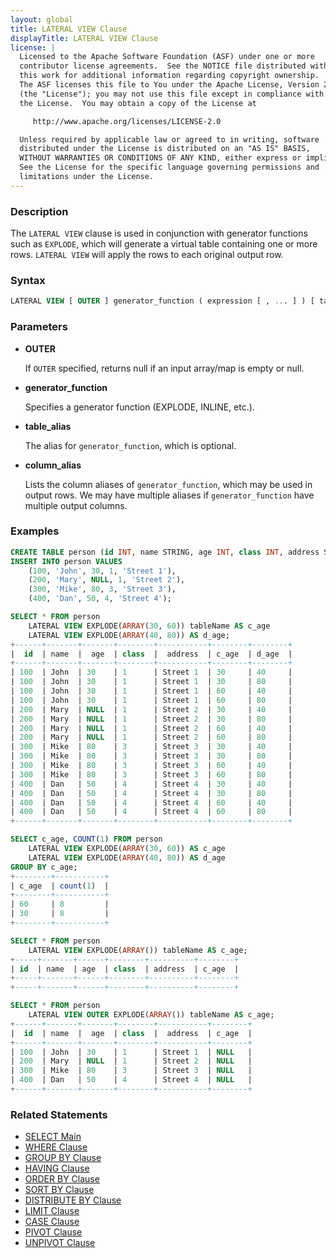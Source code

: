 ```yaml
---
layout: global
title: LATERAL VIEW Clause
displayTitle: LATERAL VIEW Clause
license: |
  Licensed to the Apache Software Foundation (ASF) under one or more
  contributor license agreements.  See the NOTICE file distributed with
  this work for additional information regarding copyright ownership.
  The ASF licenses this file to You under the Apache License, Version 2.0
  (the "License"); you may not use this file except in compliance with
  the License.  You may obtain a copy of the License at

     http://www.apache.org/licenses/LICENSE-2.0

  Unless required by applicable law or agreed to in writing, software
  distributed under the License is distributed on an "AS IS" BASIS,
  WITHOUT WARRANTIES OR CONDITIONS OF ANY KIND, either express or implied.
  See the License for the specific language governing permissions and
  limitations under the License.
---
```


### Description

The `LATERAL VIEW` clause is used in conjunction with generator functions such as `EXPLODE`, which will generate a virtual table containing one or more rows. `LATERAL VIEW` will apply the rows to each original output row.

### Syntax

```sql
LATERAL VIEW [ OUTER ] generator_function ( expression [ , ... ] ) [ table_alias ] AS column_alias [ , ... ]
```

### Parameters

* **OUTER**

    If `OUTER` specified, returns null if an input array/map is empty or null. 
    
* **generator_function**

    Specifies a generator function (EXPLODE, INLINE, etc.).
    
* **table_alias**

    The alias for `generator_function`, which is optional.
     
* **column_alias**

    Lists the column aliases of `generator_function`, which may be used in output rows. We may have multiple aliases if `generator_function` have multiple output columns.
         
### Examples

```sql
CREATE TABLE person (id INT, name STRING, age INT, class INT, address STRING);
INSERT INTO person VALUES
    (100, 'John', 30, 1, 'Street 1'),
    (200, 'Mary', NULL, 1, 'Street 2'),
    (300, 'Mike', 80, 3, 'Street 3'),
    (400, 'Dan', 50, 4, 'Street 4');

SELECT * FROM person
    LATERAL VIEW EXPLODE(ARRAY(30, 60)) tableName AS c_age
    LATERAL VIEW EXPLODE(ARRAY(40, 80)) AS d_age;
+------+-------+-------+--------+-----------+--------+--------+
|  id  | name  |  age  | class  |  address  | c_age  | d_age  |
+------+-------+-------+--------+-----------+--------+--------+
| 100  | John  | 30    | 1      | Street 1  | 30     | 40     |
| 100  | John  | 30    | 1      | Street 1  | 30     | 80     |
| 100  | John  | 30    | 1      | Street 1  | 60     | 40     |
| 100  | John  | 30    | 1      | Street 1  | 60     | 80     |
| 200  | Mary  | NULL  | 1      | Street 2  | 30     | 40     |
| 200  | Mary  | NULL  | 1      | Street 2  | 30     | 80     |
| 200  | Mary  | NULL  | 1      | Street 2  | 60     | 40     |
| 200  | Mary  | NULL  | 1      | Street 2  | 60     | 80     |
| 300  | Mike  | 80    | 3      | Street 3  | 30     | 40     |
| 300  | Mike  | 80    | 3      | Street 3  | 30     | 80     |
| 300  | Mike  | 80    | 3      | Street 3  | 60     | 40     |
| 300  | Mike  | 80    | 3      | Street 3  | 60     | 80     |
| 400  | Dan   | 50    | 4      | Street 4  | 30     | 40     |
| 400  | Dan   | 50    | 4      | Street 4  | 30     | 80     |
| 400  | Dan   | 50    | 4      | Street 4  | 60     | 40     |
| 400  | Dan   | 50    | 4      | Street 4  | 60     | 80     |
+------+-------+-------+--------+-----------+--------+--------+

SELECT c_age, COUNT(1) FROM person
    LATERAL VIEW EXPLODE(ARRAY(30, 60)) AS c_age
    LATERAL VIEW EXPLODE(ARRAY(40, 80)) AS d_age 
GROUP BY c_age;
+--------+-----------+
| c_age  | count(1)  |
+--------+-----------+
| 60     | 8         |
| 30     | 8         |
+--------+-----------+

SELECT * FROM person
    LATERAL VIEW EXPLODE(ARRAY()) tableName AS c_age;
+-----+-------+------+--------+----------+--------+
| id  | name  | age  | class  | address  | c_age  |
+-----+-------+------+--------+----------+--------+
+-----+-------+------+--------+----------+--------+

SELECT * FROM person
    LATERAL VIEW OUTER EXPLODE(ARRAY()) tableName AS c_age;
+------+-------+-------+--------+-----------+--------+
|  id  | name  |  age  | class  |  address  | c_age  |
+------+-------+-------+--------+-----------+--------+
| 100  | John  | 30    | 1      | Street 1  | NULL   |
| 200  | Mary  | NULL  | 1      | Street 2  | NULL   |
| 300  | Mike  | 80    | 3      | Street 3  | NULL   |
| 400  | Dan   | 50    | 4      | Street 4  | NULL   |
+------+-------+-------+--------+-----------+--------+
```

### Related Statements

* [SELECT Main](sql-ref-syntax-qry-select.html)
* [WHERE Clause](sql-ref-syntax-qry-select-where.html)
* [GROUP BY Clause](sql-ref-syntax-qry-select-groupby.html)
* [HAVING Clause](sql-ref-syntax-qry-select-having.html)
* [ORDER BY Clause](sql-ref-syntax-qry-select-orderby.html)
* [SORT BY Clause](sql-ref-syntax-qry-select-sortby.html)
* [DISTRIBUTE BY Clause](sql-ref-syntax-qry-select-distribute-by.html)
* [LIMIT Clause](sql-ref-syntax-qry-select-limit.html)
* [CASE Clause](sql-ref-syntax-qry-select-case.html)
* [PIVOT Clause](sql-ref-syntax-qry-select-pivot.html)
* [UNPIVOT Clause](sql-ref-syntax-qry-select-unpivot.html)


